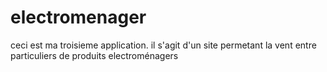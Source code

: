 # electromenager

ceci est ma troisieme application.
il s'agit d'un site permetant la vent entre particuliers de produits electroménagers 
